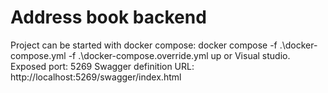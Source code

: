 # Address book backend
Project can be started with docker compose: docker compose -f .\docker-compose.yml -f .\docker-compose.override.yml up or Visual studio.
Exposed port: 5269
Swagger definition 
URL: http://localhost:5269/swagger/index.html
